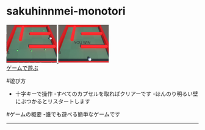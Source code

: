 # sakuhinnmei-monotori

<a href="./Monotori/" target="_blank">
<img src='./images/huyuyasumi.jpg'
height='100px' alt='タイトル画面'>
<img src='./images/huyuyasumi2.jpg'
height='100px' alt='ゲーム画面'><br/>
ゲームで遊ぶ
</a>

#遊び方
- 十字キーで操作
-すべてのカプセルを取ればクリアーです
-ほんのり明るい壁にぶつかるとリスタートします

#ゲームの概要
-誰でも遊べる簡単なゲームです



---
